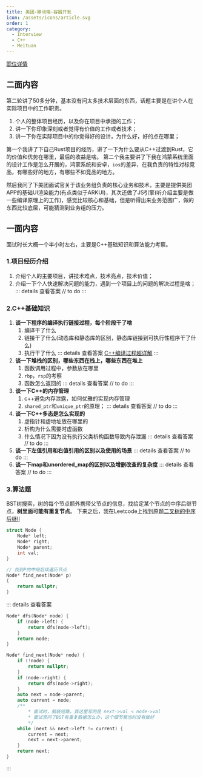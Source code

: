 ```yaml
---
title: 美团-移动端-容器开发
icon: /assets/icons/article.svg
order: 1
category:
  - Interview
  - C++
  - Meituan
---
```


[职位详情](https://zhaopin.meituan.com/web/position/detail?jobUnionId=3535142664&source=interviewEmail)

## 二面内容

第二轮讲了50多分钟，基本没有问太多技术层面的东西，话题主要是在讲个人在实际项目中的工作职责。

1. 个人的整体项目经历，以及你在项目中承担的工作；
2. 讲一下你印象深刻或者觉得有价值的工作或者技术；
3. 讲一下你在实际项目中的你觉得好的设计，为什么好，好的点在哪里；

第一个我讲了下自己Rust项目的经历，讲了一下为什么要从C++过渡到Rust，它的价值和优势在哪里，最后的收益是啥。
第二个我主要讲了下我在鸿蒙系统里面的设计工作是怎么开展的，鸿蒙系统和安卓，`ios`的差异，在我负责的特性对标竞品，有哪些好的地方，有哪些不如竞品的地方。

然后我问了下美团面试官关于该业务组负责的核心业务和技术，主要是提供美团APP的基础UI渲染能力(有点类似于ARKUI)，其次还做了JS引擎(听介绍主要是做一些编译原理上的工作)，感觉比较核心和基础，但是听得出来业务范围广，做的东西比较底层，可能猜测到业务组的压力。

## 一面内容

面试时长大概一个半小时左右，主要是C++基础知识和算法能力考察。

### 1.项目经历介绍

1. 介绍个人的主要项目，讲技术难点，技术亮点，技术价值；
2. 介绍一下个人快速解决问题的能力，遇到一个项目上的问题的解决过程是啥；
::: details 查看答案
// to do
:::

### 2.C++基础知识

1. **谈一下程序的编译执行链接过程，每个阶段干了啥**
    1. 编译干了什么
    2. 链接干了什么(动态库和静态库的区别，静态库链接到可执行性程序干了什么)
    3. 执行干了什么
    ::: details 查看答案
    [C++编译过程超详解](/docs/language/cpp/basic/src_to_exe.md)
    :::
2. **谈一下堆栈的区别，哪些东西在栈上，哪些东西在堆上**
    1. 函数调用过程中，参数放在哪里
    2. `rbp`，`rsp`的考察
    3. 函数怎么返回的
    ::: details 查看答案
    // to do
    :::
3. **谈一下C++的内存管理**
    1. c++避免内存泄露，如何优雅的实现内存管理
    2. `shared_ptr`和`unique_ptr`的原理；
    ::: details 查看答案
    // to do
    :::
4. **谈一下C++多态是怎么实现的**
    1. 虚指针和虚地址放在哪里的
    2. 析构为什么需要时虚函数
    3. 什么情况下因为没有执行父类析构函数导致内存泄漏
    ::: details 查看答案
    // to do
    :::
5. **谈一下左值引用和右值引用的区别以及使用的场景**
::: details 查看答案
// to do
:::
6. **谈一下map和unordered_map的区别以及增删改查的复杂度**
::: details 查看答案
// to do
:::

### 3.算法题

BST树搜索，树的每个节点额外携带父节点的信息，找给定某个节点的中序后继节点，**树里面可能有重复节点**。
下来之后，我在Leetcode上找到原题[二叉树的中序后继II](https://leetcode.cn/problems/inorder-successor-in-bst-ii/)

```c++
struct Node {
    Node* left;
    Node* right;
    Node* parent;
    int val;
}

// 找到P的中继后续遍历节点
Node* find_next(Node* p)
{
    return nullptr;
}
```
::: details 查看答案
```c++
Node* dfs(Node* node) {
    if (node->left) {
        return dfs(node->left);
    }
    return node;
}

Node* find_next(Node* node) {
    if (!node) {
        return nullptr;
    }
    if (node->right) {
        return dfs(node->right);
    }
    auto next = node->parent;
    auto current = node;
    /**
        * 面试时，脑袋短路，我这里写的是 next->val < node->val
        * 面试官问了BST有重复数据怎么办，这个细节我当时没有做好
        */
    while (next && next->left != current) {
        current = next;
        next = next->parent;
    }
    return next;
}
```
:::
